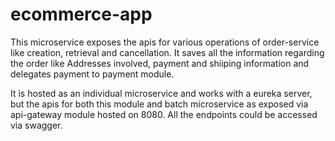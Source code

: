 # ecommerce-app

This microservice exposes the apis for various operations of order-service like creation, retrieval and cancellation.
It saves all the information regarding the order like Addresses involved, payment and shiiping information and delegates payment to payment module.




It is hosted as an individual microservice and works with a eureka server, but the apis for both this module and batch microservice as exposed via api-gateway module hosted on 8080. All the endpoints could be accessed via swagger.
